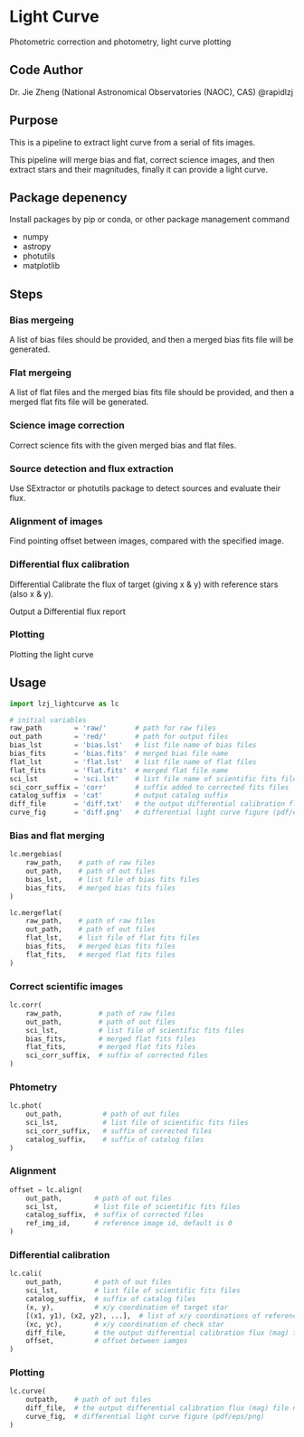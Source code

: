 # Light Curve
Photometric correction and photometry, light curve plotting

## Code Author
Dr. Jie Zheng (National Astronomical Observatories (NAOC), CAS) @rapidlzj

## Purpose

This is a pipeline to extract light curve from a serial of fits images.

This pipeline will merge bias and flat, correct science images,
and then extract stars and their magnitudes,
finally it can provide a light curve.

## Package depenency

Install packages by pip or conda, or other package management command

+ numpy
+ astropy
+ photutils
+ matplotlib

## Steps

### Bias mergeing

A list of bias files should be provided, and then a merged bias fits file will be generated.

### Flat mergeing

A list of flat files and the merged bias fits file should be provided, and then a merged flat fits file will be generated.

### Science image correction

Correct science fits with the given merged bias and flat files.

### Source detection and flux extraction

Use SExtractor or photutils package to detect sources and evaluate their flux.

### Alignment of images

Find pointing offset between images, compared with the specified image.

### Differential flux calibration

Differential Calibrate the flux of target (giving x & y) with reference stars (also x & y).

Output a Differential flux report

### Plotting

Plotting the light curve

## Usage

```python
import lzj_lightcurve as lc

# initial variables
raw_path        = 'raw/'       # path for raw files
out_path        = 'red/'       # path for output files
bias_lst        = 'bias.lst'   # list file name of bias files
bias_fits       = 'bias.fits'  # merged bias file name
flat_lst        = 'flat.lst'   # list file name of flat files
flat_fits       = 'flat.fits'  # merged flat file name
sci_lst         = 'sci.lst'    # list file name of scientific fits files
sci_corr_suffix = 'corr'       # suffix added to corrected fits files
catalog_suffix  = 'cat'        # output catalog suffix
diff_file       = 'diff.txt'   # the output differential calibration flux (mag) file name
curve_fig       = 'diff.png'   # differential light curve figure (pdf/eps/png)
```

### Bias and flat merging

```python
lc.mergebias(
    raw_path,    # path of raw files
    out_path,    # path of out files
    bias_lst,    # list file of bias fits files
    bias_fits,   # merged bias fits files
)

lc.mergeflat(
    raw_path,    # path of raw files
    out_path,    # path of out files
    flat_lst,    # list file of flat fits files
    bias_fits,   # merged bias fits files
    flat_fits,   # merged flat fits files
)
```

### Correct scientific images

```python
lc.corr(
    raw_path,         # path of raw files
    out_path,         # path of out files
    sci_lst,          # list file of scientific fits files
    bias_fits,        # merged flat fits files
    flat_fits,        # merged flat fits files
    sci_corr_suffix,  # suffix of corrected files
)
```

### Phtometry

```python
lc.phot(
    out_path,          # path of out files
    sci_lst,           # list file of scientific fits files
    sci_corr_suffix,   # suffix of corrected files
    catalog_suffix,    # suffix of catalog files
)
```

### Alignment

```python
offset = lc.align(
    out_path,        # path of out files
    sci_lst,         # list file of scientific fits files
    catalog_suffix,  # suffix of corrected files
    ref_img_id,      # reference image id, default is 0
)
```

### Differential calibration

```python
lc.cali(
    out_path,        # path of out files
    sci_lst,         # list file of scientific fits files
    catalog_suffix,  # suffix of catalog files
    (x, y),          # x/y coordination of target star
    [(x1, y1), (x2, y2), ...],  # list of x/y coordinations of reference stars
    (xc, yc),        # x/y coordination of check star
    diff_file,       # the output differential calibration flux (mag) file name 
    offset,          # offset between iamges
)
```

### Plotting

```python
lc.curve(
    outpath,    # path of out files
    diff_file,  # the output differential calibration flux (mag) file name
    curve_fig,  # differential light curve figure (pdf/eps/png)
)
```

